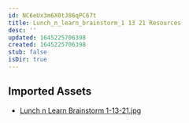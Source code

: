 ```yaml
---
id: NC6eUx3m6X0tJ86qPC67t
title: Lunch_n_learn_brainstorm_1 13 21 Resources
desc: ''
updated: 1645225706398
created: 1645225706398
stub: false
isDir: true
---
```

## Imported Assets
- [Lunch n Learn Brainstorm 1-13-21.jpg](/assets/lunch-n-learn-brainstorm-1-13-21.jpg)
